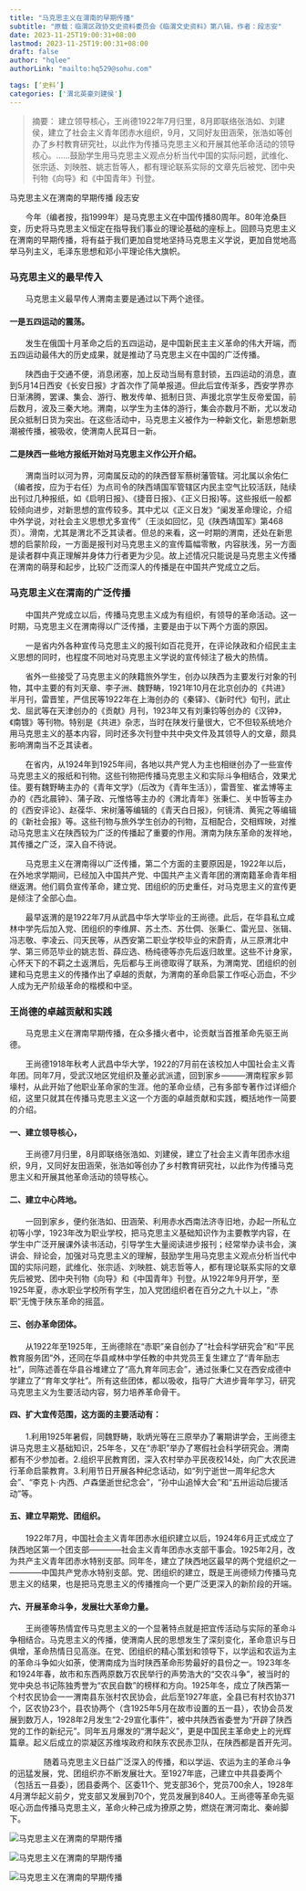 ```yaml
---
title: "马克思主义在渭南的早期传播"
subtitle: "原载：临渭区政协文史资料委员会《临渭文史资料》第八辑，作者：段志安"
date: 2023-11-25T19:00:31+08:00
lastmod: 2023-11-25T19:00:31+08:00
draft: false
author: "hqlee"
authorLink: "mailto:hq529@sohu.com"

tags: [‘史料’]
categories: ['渭北英豪刘建侯']
---
```



> 摘要： 建立领导核心，王尚德1922年7月归里，8月即联络张浩如、刘建侯，建立了社会主义青年团赤水组织，9月，又同好友田涵荣，张浩如等创办了乡村教育研究社，以此作为传播马克思主义和开展其他革命活动的领导核心。……鼓励学生用马克思主义观点分析当代中国的实际问题，武维化、张宗适、刘映胜、姚志哲等人，都有理论联系实际的文章先后被党、团中央刊物《向导》和《中国青年》刊登。

马克思主义在渭南的早期传播    段志安


　　今年（编者按，指1999年）是马克思主义在中国传播80周年。80年沧桑巨变，历史将马克思主义恒定在指导我们事业的理论基础的座标上。回顾马克思主义在渭南的早期传播，将有益于我们更加自觉地坚持马克思主义学说，更加自觉地高举马列主义，毛泽东思想和邓小平理论伟大旗帜。


### 马克思主义的最早传入


　　马克思主义最早传人渭南主要是通过以下两个途径。


#### 一是五四运动的震荡。


　　发生在俄国十月革命之后的五四运动，是中国新民主主义革命的伟大开端，而五四运动最伟大的历史成果，就是推动了马克思主义在中国的广泛传播。


　　陕西由于交通不便，消息闭塞，加上反动当局有意封锁，五四运动的消息，直到5月14日西安《长安日报》才首次作了简单报道。但此后宜传渐多，西安学界亦日渐沸腾，罢课、集会、游行、散发传单、抵制日货、声援北京学生反帝爱国，前后数月，波及三秦大地。渭南，以学生为主体的游行，集会亦数月不断，尤以发动民众抵制日货为突出。在这些活动中，马克思主义被作为一种新文化，新思想新思潮被传播，被吸收，使渭南人民耳日一新。


#### 二是陕西一些地方报纸开始对马克思主义作公开介绍。


　　渭南当时以河为界，河南属反动的的陕西督军蔡树藩管辖。河北属以余佑仁（编者按，应为于右任）为点司令的陕西靖国军管辖区内民主空气比较活跃，陆续出刊过几种报纸，如《启明日报》、《捷音日报》、《正义日报)等。这些报纸一般都较倾向进步，对新思想的宣传较多。其中尤以《正义日发》“阑发革命理论，介绍中外学说，对社会主义思想尤多宣传”（王淡如回忆，见《陕西靖国军》第468页）。滑南，尤其是渭北不乏其读者。但总的来看，这一时期的渭南，还处在新思想的启蒙阶段，一方面是报刊对马克思主义的宣传篇幅零散，内容肤浅，另一方面是读者群中真正理解并身体力行者更为少见。故上述情况只能说是马克思主义传播在渭南的萌芽和起步，比较广泛而深人的传播是在中国共产党成立之后。


### 马克思主义在渭南的广泛传播


　　中国共产党成立以后，传播马克思主义成为有组织，有领导的革命活动。这一时期，马克思主义在渭南得以广泛传播，主要是由于以下两个方面的原因。


　　一是省内外各种宣传马克思主义的报刊如百花竞开，在评论陕政和介绍民主主义思想的同时，也程度不同地对马克思主义学说的宣传倾注了极大的热情。


　　省外一些接受了马克思主义的陕籍旅外学生，创办以陕西为主要发行对象的刊物，其中主要的有刘天章、李子洲、魏野畴，1921年10月在北京创办的《共进》半月刊，雷晋笙，严信民等1922年在上海创办的《秦铎》、《新时代》旬刊，武止戈、屈武等在天津创办的《贡献》月刊，1923年又有刘秉钧等创办的《汉钟》，《南镀》等刊物。特别是《共进》杂志，当时在陕发行量很大，它不但较系统地介用马克思主义的基本内容，同时还多次刊登中共中央文件及其领导人的文章，颇具影响渭南当不乏其读者。


　　在省内，从1924年到1925年间，各地以共产党人为主也相继创办了一些宣传马克思主义的报纸和刊物。这些刊物把传播马克思主义和实际斗争相结合，效果尤佳。要有魏野畴主办的《青年文学》（后改为《青年生活》），雷晋笙、崔孟博等主办的《西北晨钟》、蒲子政、元惟恪等主办的《渭北青年》张秉仁、关中哲等主办的《西安评论》、赵葆华、宋树藩等编辑的《青天白日报》，何镜清、黄宪之等编辑的《新社会报》等。这些刊物与旅外学生创办的刊物，互相配合，交相辉映，对推动马克思主义在陕西较为广泛的传播起了重要的作用。渭南为陕东革命的发祥地，其传播之广泛，深入自不待说。


　　马克思主义在渭南得以广泛传播，第二个方面的主要原因是，1922年以后，在外地求学期间，已经加入中国共产党、中国共产主义青年团的渭南籍革命青年相继返渭。他们肩负宣传革命，建立党、团组织的历史重任，对马克思主义的宣传更是倾注了全部心血。


　　最早返渭的是1922年7月从武昌中华大学毕业的王尚德。此后，在华县私立咸林中学先后加入党、团组织的李维屏、苏土杰、苏仕倜、张秉仁、雷光显、张辑、冯志敬、李凌云、闫天民等，从西安第二职业学校毕业的宋蔚青，从三原渭北中学、第三师范毕业的姚志哲、薛应选、杨纯德等亦先后返归故里。这些不计身家，心怀天下的不羁之土返渭后，先后都与王尚德取得了联系，为渭南党、团组织的创建和马克思主义的传播作出了卓越的贡献，为渭南的革命启蒙工作呕心沥血，不少人成为无产阶级革命的楷模和中坚。

### 王尚德的卓越贡献和实践


　　马克思主义在渭南早期传播，在众多播火者中，论贡献当首推革命先驱王尚德。


　　王尚德1918年秋考人武昌中华大学，1922的7月前在该校加人中国社会主义青年团。同年7月，受武汉地区党组织及董必武派遣，回到家乡———渭南程家乡郭壕村，从此开始了他职业革命家的生涯。他的革命业绩，己有多部专著作过详细介绍，这里只就其在传播马克思主义这一个方面的卓越贡献和实践，概括地作一简要的介绍。


#### 一、建立领导核心，
　　王尚德7月归里，8月即联络张浩如、刘建侯，建立了社会主义青年团赤水组织，9月，又同好友田涵荣，张浩如等创办了乡村教育研究社，以此作为传播马克思主义和开展其他革命活动的领导核心。


#### 二、建立中心阵地。
　　一回到家乡，便约张浩如、田涵荣、利用赤水西南法济寺旧地，办起一所私立初等小学，1923年改为职业学校，把马克思主义基础知识作为主要教学内容，在学生中广泛开展课外读书活动，引导学生大量阅读进步报刊；经常举办读书会，演讲会、辩论会，加强对马克思主义的理解，鼓励学生用马克思主义观点分析当代中国的实际问题，武维化、张宗适、刘映胜、姚志哲等人，都有理论联系实际的文章先后被党、团中央刊物《向导》和《中国青年》刊登。从1922年9月开学，至1925年夏，赤水职业学校所有学生，加入党团组织者在百分之九十以上，“赤职”无愧于陕东革命的摇蓝。


#### 三、创办革命团体。
　　从1922年至1925年，王尚德除在“赤职”亲自创办了“社会科学研究会”和“平民教育服务团”外，还同在华县咸林中学任教的中共党员王复生建立了“青年励志社”，同陈述善在华县谷堆建立了“高九育年同志会”，通过张秉仁又在西安成德中学建立了“育年文学社”。所有这些团体，都以吸收，指导广大进步膏年学习，研究马克思主义为生要活动内容，努力培养革命骨干。


#### 四、扩大宜传范围，这方面的主要活动有：
　　1.利用1925年暑假，同魏野畴，耿炳光等在三原举办了署期讲学会，王尚德主讲马克思主义基础知识，25年冬，又在“赤职”举办了寒假社会科学研究会。渭南都有不少参加者。2.组织平民教育团，深入农村举办平民夜校14处，向广大农民进行革命启蒙教育。3.利用节日开展各种纪念话动，如“列宁逝世一周年纪念大会”、“李克卜·内西、卢森堡逝世纪念会”，“孙中山追悼大会”和“五卅运动后援活动”等。


#### 五、建立早期党、团组织。
　　1922年7月，中国社会主义青年团赤水组织建立以后，1924年6月正式成立了陕西地区第一个团支部————社会主义青年团赤水支部干事会。1925年2月，改为共产主义青年团赤水特别支部。同年冬，建立了陕西地区最早的两个党组织之一————中国共产党赤水特别支部。党、团组织的建立，既是王尚德倾力传播马克思主义的结果，也是把马克思主义的传播推向一个更广泛更深入的新阶段的开端。

#### 六、开展革命斗争，发展壮大革命力量。
　　王尚德等热情宜传马克思主义的一个显著特点就是把宜传活动与实际的革命斗争相结合。马克思主义的传播，使渭南人民的思想发生了深刻变化，革命意识与日俱增，革命热情日见高涨。在党、团组织的精心策划和领导下，以学运和农运为主的革命斗争如火如荼，使渭南成为当时陕西革命形势最好的县份之一。1923年冬和1924年春，故市和东西两原数万农民举行的声势浩大的“交农斗争”，被当时的党中央总书记陈独秀誉为“农民自数”的榜样和方向。1925年冬，成立了陕西第一个村农民协会一一渭南县东张村农民协会，此后至1927年底，全县已有村农协371个，区农协23个，县农协两个（含1925年5月在故市设置的五一县），农协会员发展到数万人，1928年2月发生“2-29宣化事件”，被中共陕西省委誉为“开辟了陕西党的工作的新纪元”。同年五月爆发的“渭华起义”，更是中国民主革命史上的光辉篇章。起义后成立的崇凝区苏维埃政府和陕东农民赤卫队，在陕西都是首开先河。

　　
　　随着马克思主义日益广泛深入的传播，和以学运、农运为主的革命斗争的迅猛发展，党、团组织亦不断发展壮大。至1927年底，己建立中共县委两个（包括五一县委），团县委两个、区委11个、党支部36个，党员700余人，1928年4月渭华起义前夕，党支部又发展到70个，党员发展到840人。王尚德等革命先驱呕心沥血传播马克思主义，革命火种己成为撩原之势，燃烧在渭河南北、秦岭脚下。


 ![马克思主义在渭南的早期传播](/images/ljh/ljh036-1.jpg "临渭区政协文史资料委员会《临渭文史资料》第八辑")

 ![马克思主义在渭南的早期传播](/images/ljh/ljh036-2.jpg "临渭区政协文史资料委员会《临渭文史资料》第八辑")

 ![马克思主义在渭南的早期传播](/images/ljh/ljh036-3.jpg "临渭区政协文史资料委员会《临渭文史资料》第八辑")